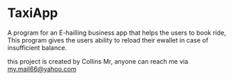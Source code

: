 # TaxiApp
A program for an E-hailling business app that helps the users to book ride, 
This program gives the users ability to reload their ewallet in case of insufficient balance.

this project is created by Collins Mr, anyone can reach me via my.mail66@yahoo.com
